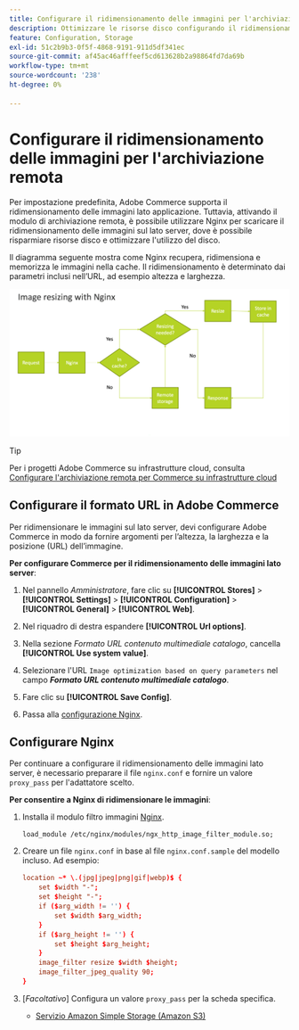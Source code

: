 ```yaml
---
title: Configurare il ridimensionamento delle immagini per l'archiviazione remota
description: Ottimizzare le risorse disco configurando il ridimensionamento delle immagini lato server.
feature: Configuration, Storage
exl-id: 51c2b9b3-0f5f-4868-9191-911d5df341ec
source-git-commit: af45ac46afffeef5cd613628b2a98864fd7da69b
workflow-type: tm+mt
source-wordcount: '238'
ht-degree: 0%

---
```


# Configurare il ridimensionamento delle immagini per l&#39;archiviazione remota

Per impostazione predefinita, Adobe Commerce supporta il ridimensionamento delle immagini lato applicazione. Tuttavia, attivando il modulo di archiviazione remota, è possibile utilizzare Nginx per scaricare il ridimensionamento delle immagini sul lato server, dove è possibile risparmiare risorse disco e ottimizzare l&#39;utilizzo del disco.

Il diagramma seguente mostra come Nginx recupera, ridimensiona e memorizza le immagini nella cache. Il ridimensionamento è determinato dai parametri inclusi nell’URL, ad esempio altezza e larghezza.

![ridimensionamento immagine](../../assets/configuration/remote-storage-nginx-image-resize.png)

>[!TIP]
>
>Per i progetti Adobe Commerce su infrastrutture cloud, consulta [Configurare l&#39;archiviazione remota per Commerce su infrastrutture cloud](cloud-support.md)

## Configurare il formato URL in Adobe Commerce

Per ridimensionare le immagini sul lato server, devi configurare Adobe Commerce in modo da fornire argomenti per l’altezza, la larghezza e la posizione (URL) dell’immagine.

**Per configurare Commerce per il ridimensionamento delle immagini lato server**:

1. Nel pannello _Amministratore_, fare clic su **[!UICONTROL Stores]** > **[!UICONTROL Settings]** > **[!UICONTROL Configuration]** > **[!UICONTROL General]** > **[!UICONTROL Web]**.

1. Nel riquadro di destra espandere **[!UICONTROL Url options]**.

1. Nella sezione _Formato URL contenuto multimediale catalogo_, cancella **[!UICONTROL Use system value]**.

1. Selezionare l&#39;URL `Image optimization based on query parameters` nel campo **_Formato URL contenuto multimediale catalogo_**.

1. Fare clic su **[!UICONTROL Save Config]**.

1. Passa alla [configurazione Nginx](#configure-nginx).

## Configurare Nginx

Per continuare a configurare il ridimensionamento delle immagini lato server, è necessario preparare il file `nginx.conf` e fornire un valore `proxy_pass` per l&#39;adattatore scelto.

**Per consentire a Nginx di ridimensionare le immagini**:

1. Installa il modulo filtro immagini [Nginx][nginx-module].

   ```shell
   load_module /etc/nginx/modules/ngx_http_image_filter_module.so;
   ```

1. Creare un file `nginx.conf` in base al file `nginx.conf.sample` del modello incluso. Ad esempio:

   ```conf
   location ~* \.(jpg|jpeg|png|gif|webp)$ {
       set $width "-";
       set $height "-";
       if ($arg_width != '') {
           set $width $arg_width;
       }
       if ($arg_height != '') {
           set $height $arg_height;
       }
       image_filter resize $width $height;
       image_filter_jpeg_quality 90;
   }
   ```

1. [_Facoltativo_] Configura un valore `proxy_pass` per la scheda specifica.

   - [Servizio Amazon Simple Storage (Amazon S3)](remote-storage-aws-s3.md)

<!-- link definitions -->

[nginx-module]: https://nginx.org/en/docs/http/ngx_http_image_filter_module.html
